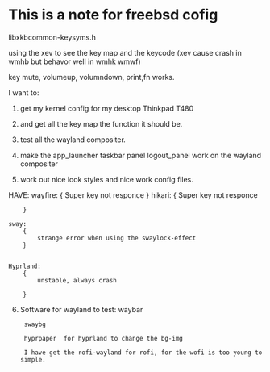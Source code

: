# This is a note for freebsd cofig

libxkbcommon-keysyms.h

using the xev to see the key map and the keycode
(xev cause crash in wmhb but behavor well in wmhk wmwf)

key mute, volumeup, volumndown, print,fn works.

I want to:
1. get my kernel config for my desktop Thinkpad T480

2. and get all the key map the function it should be.

3. test all the wayland compositer. 

4. make the app_launcher taskbar panel logout_panel work on the wayland compositer

5. work out  nice look styles and  nice work config files.

HAVE:
	wayfire:
		{
			Super key not responce
		}
	hikari:
		{
			Super key not responce
		
		}

	sway:
		{
			strange error when using the swaylock-effect
		}


	Hyprland:
		{
			unstable, always crash

		}
6. Software for wayland to test:
		waybar
		
		swaybg

		hyprpaper  for hyprland to change the bg-img		

		I have get the rofi-wayland for rofi, for the wofi is too young to simple. 
		



		

